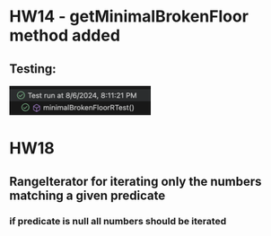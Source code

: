 # HW14 - getMinimalBrokenFloor method added
## Testing:
![alt text](image.png)

# HW18
## RangeIterator for iterating only the numbers matching a given predicate
### if predicate is null all numbers should be iterated

